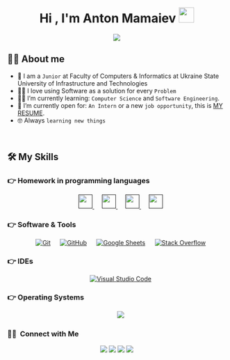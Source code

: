 <h1 align="center">Hi , I'm Anton Mamaiev <img src="https://media.giphy.com/media/hvRJCLFzcasrR4ia7z/giphy.gif" width="35"></h1>
<p align="center">
  <a href="https://github.com/DenverCoder1/readme-typing-svg"><img src="https://readme-typing-svg.herokuapp.com?lines=Computer+Science+Student;Future+Game+Developer;Always%20learning%20new%20things&center=true&width=500&height=50"></a>



## :sassy_man:  About me
- :school: I am a `Junior` at Faculty of Computers & Informatics at Ukraine State University of Infrastructure and Technologies
- :technologist: I love using Software as a solution for every `Problem`
- :student: I’m currently learning: `Computer Science` and `Software Engineering`.
- :thinking: I’m currently open for: `An Intern` or a new `job opportunity`, this is [MY RESUME](https://drive.google.com/drive/folders/1vwEbwhX_KKrPtYd3EhNRAgvuIbMnjPoY?usp=sharing).
- :nerd_face: Always `learning new things`

<br>

## 🛠️ My Skills

### 👉 Homework in programming languages

<p align="center">  
  &emsp;
  <a href=  > <img width ='32px' src ='https://raw.githubusercontent.com/rahulbanerjee26/githubAboutMeGenerator/main/icons/unity.svg'> </a>
  &emsp;
  <a href=  > <img width ='32px' src ='https://raw.githubusercontent.com/rahulbanerjee26/githubAboutMeGenerator/main/icons/cpp.svg'> </a>
  &emsp;
  <a href=  > <img width ='32px' src ='https://raw.githubusercontent.com/rahulbanerjee26/githubAboutMeGenerator/main/icons/csharp.svg'> </a>
  &emsp;
  <a href=  > <img width ='32px' src ='https://raw.githubusercontent.com/rahulbanerjee26/githubAboutMeGenerator/main/icons/html.svg'> </a>      
</p>

 ### 👉 Software & Tools
 
<p align="center">
  &emsp;
    <a href="#"><img alt="Git" src="https://img.shields.io/badge/Git%20-%23F05033.svg?style=plastic&logo=git&logoColor=white"></a>
  &emsp;
    <a href="#"><img alt="GitHub" src="https://img.shields.io/badge/github-%23181717.svg?style=plastic&logo=github&logoColor=white"></a>
  &emsp;
    <a href="#"><img alt="Google Sheets" src="https://img.shields.io/badge/Google%20Sheets%20-%2334A853.svg?style=plastic&logo=google%20sheets&logoColor=white"></a> 
  &emsp;
    <a href="#"><img alt="Stack Overflow" src="https://img.shields.io/badge/-Stack%20Overflow-FE7A16?style=plastic&logo=stack-overflow&logoColor=white"></a> 
</p>

 ### 👉 IDEs
 
<p align="center">
  &emsp;
    <a href="#"><img alt="Visual Studio Code" src="https://img.shields.io/badge/Visual%20Studio%20Code-0078d7.svg?style=plastic&logo=visual-studio-code&logoColor=white"></a>  
</p>

 ### 👉 Operating Systems
 
<p align="center">
  &emsp;
    <a href="#"><img src="https://img.shields.io/badge/Windows-0078D6?style=plastic&logo=windows&logoColor=white"></a> 	  
</p>

### 🤝🏻 &nbsp;Connect with Me

<p align="center">
<a href="mailto:anton.mamaiev18@gmail.com"><img src="https://img.shields.io/badge/-anton.mamaiev18@gmail.com-D14836?style=flat&logo=Gmail&logoColor=white"/></a>
<a href="http://www.linkedin.com/in/antonmamaiev"><img src="https://img.shields.io/badge/-Anton%20Mamaiev-0077B5?style=flat&logo=Linkedin&logoColor=white"/></a>
<a href="https://www.instagram.com/_t.m.3/"><img src="https://img.shields.io/badge/-@_t.m.3-E4405F?style=flat&logo=Instagram&logoColor=white"/></a>
<a href="https://www.facebook.com/antonmamaiev/"><img src="https://img.shields.io/badge/-@antonmamaiev-1877F2?style=flat&logo=Facebook&logoColor=white"/></a>
</p>
